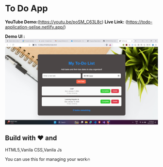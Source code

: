 
# To Do App

**YouTube Demo:**(https://youtu.be/poSM_C63L8c)
**Live Link:** (https://todo-application-selise.netlify.app/)


**Demo UI :** ![Alt text](./demo.png)



## Build with ❤️ and 
HTML5,Vanila CSS,Vanila Js

You can use this for managing your work🔥




